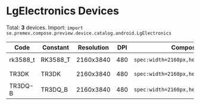 # LgElectronics Devices

Total: **3** devices. Import: `import se.premex.compose.preview.device.catalog.android.LgElectronics`

| Code | Constant | Resolution | DPI | Compose Spec | Preview Usage |
|------|----------|------------|-----|-------------|---------------|
| rk3588_t | RK3588_T | 2160x3840 | 480 | `spec:width=2160px,height=3840px,dpi=480` | `@Preview(device = LgElectronics.RK3588_T)` |
| TR3DK | TR3DK | 2160x3840 | 480 | `spec:width=2160px,height=3840px,dpi=480` | `@Preview(device = LgElectronics.TR3DK)` |
| TR3DQ-B | TR3DQ_B | 2160x3840 | 480 | `spec:width=2160px,height=3840px,dpi=480` | `@Preview(device = LgElectronics.TR3DQ_B)` |

<!-- Generated automatically. Do not edit manually. -->

